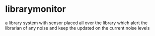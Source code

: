 # librarymonitor
a library system with sensor placed all over the library which alert the librarian of any noise and keep the updated on the current noise levels
